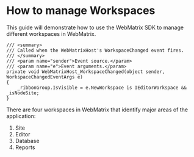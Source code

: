 # How to manage Workspaces

This guide will demonstrate how to use the WebMatrix SDK to manage different workspaces in WebMatrix.

	/// <summary>
	/// Called when the WebMatrixHost's WorkspaceChanged event fires.
	/// </summary>
	/// <param name="sender">Event source.</param>
	/// <param name="e">Event arguments.</param>
	private void WebMatrixHost_WorkspaceChanged(object sender, WorkspaceChangedEventArgs e)
	{
		_ribbonGroup.IsVisible = e.NewWorkspace is IEditorWorkspace && _isNodeSite;
	}


There are four workspaces in WebMatrix that identify major areas of the application:

1. Site
2. Editor
3. Database
4. Reports

